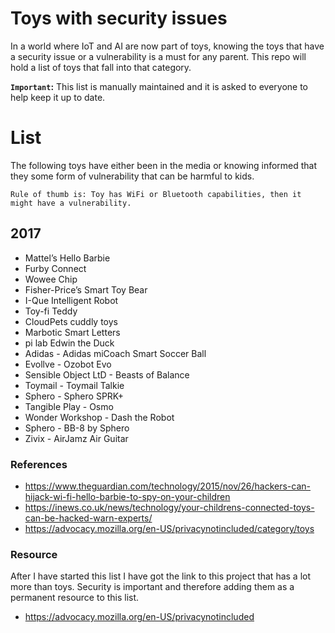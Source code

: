 

# Toys with security issues

In a world where IoT and AI are now part of toys, knowing the toys that have a security issue or a vulnerability is a must for any parent. This repo will hold a list of toys that fall into that category.

**`Important`:** This list is manually maintained and it is asked to everyone to help keep it up to date.

# List

The following toys have either been in the media or knowing informed that they some form of vulnerability that can be harmful to kids.

```
Rule of thumb is: Toy has WiFi or Bluetooth capabilities, then it might have a vulnerability.
```

## 2017

* Mattel’s Hello Barbie
* Furby Connect
* Wowee Chip
* Fisher-Price’s Smart Toy Bear
* I-Que Intelligent Robot
* Toy-fi Teddy
* CloudPets cuddly toys
* Marbotic Smart Letters
* pi lab Edwin the Duck
* Adidas - Adidas miCoach Smart Soccer Ball
* Evollve - Ozobot Evo
* Sensible Object LtD - Beasts of Balance
* Toymail - Toymail Talkie
* Sphero - Sphero SPRK+
* Tangible Play - Osmo
* Wonder Workshop - Dash the Robot
* Sphero - BB-8 by Sphero
* Zivix - AirJamz Air Guitar


### References

* https://www.theguardian.com/technology/2015/nov/26/hackers-can-hijack-wi-fi-hello-barbie-to-spy-on-your-children
* https://inews.co.uk/news/technology/your-childrens-connected-toys-can-be-hacked-warn-experts/
* https://advocacy.mozilla.org/en-US/privacynotincluded/category/toys

### Resource

After I have started this list I have got the link to this project that has a lot more than toys. Security is important and therefore adding them as a permanent resource to this list.

* https://advocacy.mozilla.org/en-US/privacynotincluded



